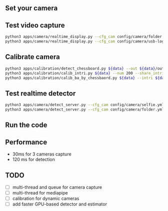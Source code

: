 ## Set your camera


## Test video capture

```bash
python3 apps/camera/realtime_display.py --cfg_cam config/camera/folder.yml --opt_cam args.root ${data}
python3 apps/camera/realtime_display.py --cfg_cam config/camera/usb-logitech.yml --display
```

## Calibrate camera

```bash
python3 apps/calibration/detect_chessboard.py ${data} --out ${data}/output --pattern 11,8 --seq --grid 0.03 --max_step 40 --min_step 10
python3 apps/calibration/calib_intri.py ${data} --num 200 --share_intri
python3 apps/calibration/calib_ba_by_chessbaord.py ${data} --intri ${data}/../031501/output/intri.yml --out ${data}/calib-share --share_intri
```

## Test realtime detector

```bash
python3 apps/camera/detect_server.py --cfg_cam config/camera/selfie.yml --cfg_det config/camera/mediapipe-selfie.yml
python3 apps/camera/detect_server.py --cfg_cam config/camera/folder.yml --cfg_det config/camera/mediapipe-holistic.yml --opt_cam args.root ${data}
```

## Run the code


## Performance

- 30ms for 3 cameras capture
- 120 ms for detection

## TODO

- [ ] multi-thread and queue for camera capture
- [ ] multi-thread for mediapipe
- [ ] calibration for dynamic cameras
- [ ] add faster GPU-based detector and estimator